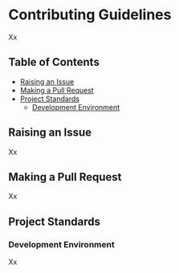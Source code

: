 # Contributing Guidelines

Xx

## Table of Contents

* [Raising an Issue](#raising-an-issue)
* [Making a Pull Request](#making-a-pull-request)
* [Project Standards](#project-standards)
  + [Development Environment](#development-environment)

## Raising an Issue

Xx

## Making a Pull Request

Xx

## Project Standards

### Development Environment

Xx
